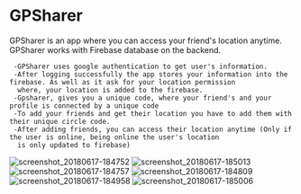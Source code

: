 # GPSharer

GPSharer is an app where you can access your friend's location anytime. GPSharer works with Firebase database on the backend.
 
 
     -GPSharer uses google authentication to get user's information. 
     -After logging successfully the app stores your information into the firebase. As well as it ask for your location permission 
      where, your location is added to the firebase.
     -Gpsharer, gives you a unique code, where your friend's and your profile is connected by a unique code
     -To add your friends and get their location you have to add them with their unique circle code.
     -After adding friends, you can access their location anytime (Only if the user is online, being online the user's location
      is only updated to firebase)
      
![screenshot_20180617-184752](https://user-images.githubusercontent.com/23405520/41509371-57c5d930-7272-11e8-8fb4-a37ea8fe60cb.png)
![screenshot_20180617-185013](https://user-images.githubusercontent.com/23405520/41509379-6c415a38-7272-11e8-87a2-2a5e9889d683.png)
![screenshot_20180617-184757](https://user-images.githubusercontent.com/23405520/41509380-6c919e1c-7272-11e8-93b6-0e22f5e695e1.png)
![screenshot_20180617-184809](https://user-images.githubusercontent.com/23405520/41509382-6d8322d2-7272-11e8-913a-2e972cbcfee5.png)
![screenshot_20180617-184958](https://user-images.githubusercontent.com/23405520/41509383-6dd64de0-7272-11e8-8fa4-3e678a7b995d.png)
![screenshot_20180617-185006](https://user-images.githubusercontent.com/23405520/41509384-6f1c29ea-7272-11e8-9dfb-51512cdda747.png)

      
     
